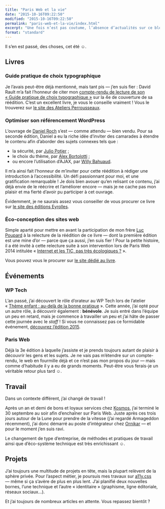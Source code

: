 ```yaml
---
title: "Paris Web et la vie"
date: "2015-10-16T09:22:50"
modified: "2015-10-16T09:22:50"
permalink: "paris-web-et-la-vie/index.html"
excerpt: "Une fois n’est pas coutume, l’absence d’actualités sur ce blog s’explique par leur abondance IRL. Petit tour d’horizon des plus récentes… [Lire la suite de «&nbsp;Paris Web et la vie&nbsp;» →](https://www.ffoodd.fr/paris-web-et-la-vie/)"
format: "standard"
---
```

Il sʼen est passé, des choses, cet été ☺.

## Livres

### Guide pratique de choix typographique

Je lʼavais peut-être déjà mentionné, mais tant pis —&nbsp;jʼen suis fier&nbsp;: David Rault mʼa fait lʼhonneur de citer mon [compte-rendu de lecture de son «&nbsp;Guide pratique de choix typographique&nbsp;»](https://www.ffoodd.fr/guide-pratique-de-choix-typographique/) sur la 4e de couverture de sa réédition. Cʼest un excellent livre, je vous le conseille vraiment&nbsp;! Vous le trouverez sur [le site des Ateliers Perrousseaux](http://www.adverbum.fr/guide-pratique-de-choix-typographique-rault-david-atelier-perrousseaux_ouvrage-perrousseaux_4yrc07ab75lc.html).

### Optimiser son référencement WordPress

Lʼouvrage de [Daniel Roch](http://www.seomix.fr/) sʼest —&nbsp;comme attendu&nbsp;— bien vendu. Pour sa seconde édition, Daniel a eu la riche idée dʼinviter des camarades à étendre le contenu afin dʼaborder des sujets connexes tels que&nbsp;:

* la sécurité, par [Julio Potier](http://boiteaweb.fr/)&nbsp;;
* le choix du thème, par [Alex Bortolotti](http://alexbortolotti.com/)&nbsp;;
* ou encore lʼutilisation dʼAJAX, par [Willy Bahuaud](http://wabeo.fr/).

Il mʼa ainsi fait lʼhonneur de mʼinviter pour cette réédition à rédiger une introduction à lʼaccessibilité. Un défi passionnant pour moi, et une gratification remarquable&nbsp;! Je dois bien avouer quʼen relisant ce contenu, jʼai déjà envie de le réécrire et lʼaméliorer encore —&nbsp;mais je ne cache pas mon plaisir et ma fierté dʼavoir pu participer à cet ouvrage.

Évidemment, je ne saurais assez vous conseiller de vous procurer ce livre sur [le site des éditions Eyrolles](http://www.eyrolles.com/Informatique/Livre/optimiser-son-referencement-wordpress-9782212141825).

### Éco-conception des sites web

Simple aparté pour mettre en avant la participation de mon frère [Luc Poupard](http://www.kloh.ch) à la relecture de la réédition de ce livre —&nbsp;dont la première édition est une mine dʼor&nbsp;— parce que ça aussi, jʼen suis fier&nbsp;! Pour la petite histoire, il a été invité à cette relecture suite à son intervention lors de Paris Web 2014 intitulée «&nbsp;[Internet et les TIC, pas très écologiques&nbsp;?](http://www.paris-web.fr/2014/conferences/internet-et-les-tic-pas-tres-ecologique.php)&nbsp;».

Vous pouvez vous le procurer sur [le site dédié au livre](http://ecoconceptionweb.com/).

## Événements

### WP Tech

Lʼan passé, jʼai découvert le rôle dʼorateur au WP Tech lors de lʼatelier «&nbsp;[Thème enfant&nbsp;: au-delà de la bonne pratique](https://www.ffoodd.fr/wp-tech-2014/)&nbsp;». Cette année, jʼai opté pour un autre rôle, à découvrir également&nbsp;: **bénévole**. Je suis entré dans lʼéquipe un peu en retard, mais je commence à travailler un peu et jʼai hâte de passer cette journée avec le _staff_&nbsp;! Si vous ne connaissez pas ce formidable événement, [découvrez lʼédition 2015](http://2015.wptech.fr).

### Paris Web

Déjà la 3e édition à laquelle jʼassiste et je prends toujours autant de plaisir à découvrir les gens et les sujets. Je ne vais pas mʼétendre sur un compte-rendu, le web en fourmille déjà et ce nʼest pas mon propos du jour —&nbsp;mais comme dʼhabitude il y a eu de grands moments. Peut-être vous ferais-je un véritable retour plus tard ☺.

## Travail

Dans un contexte différent, jʼai changé de travail&nbsp;!

Après un an et demi de bons et loyaux services chez [Kosmos](http://www.kosmos.fr), jʼai terminé le 30 septembre au soir afin dʼenchaîner sur Paris Web. Juste après ces trois jours autour de la Lune pour prendre de la vitesse (jʼai regardé Armageddon récemment), jʼai donc démarré au poste dʼintégrateur chez [Ornikar](http://www.ornikar.com) —&nbsp;et pour le moment jʼen suis ravi.

Le changement de type dʼentreprise, de méthodes et pratiques de travail ainsi que dʼéco-système technique est très enrichissant ☺.

## Projets

Jʼai toujours une multitude de projets en tête, mais la plupart relèvent de la sphère privée. Pour lʼaspect métier, je poursuis mes travaux sur [a11y.css](https://github.com/ffoodd/a11y.css) —&nbsp;même si ça sʼavère de plus en plus lent. Jʼai planifié deux nouvelles bornes, lʼune technique et lʼautre «&nbsp;identitaire&nbsp;» (graphisme, ligne éditoriale, réseaux sociaux…).

Et jʼai toujours de nombreux articles en attente. Vous repassez bientôt&nbsp;?